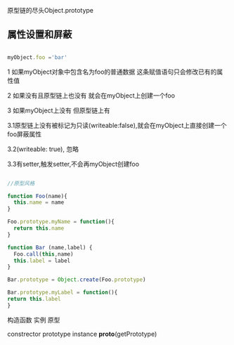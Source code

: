 原型链的尽头Object.prototype

## 属性设置和屏蔽

```js

myObject.foo ='bar'

```

1 如果myObject对象中包含名为foo的普通数据 这条赋值语句只会修改已有的属性值

2 如果没有且原型链上也没有 就会在myObject上创建一个foo

3 如果myObject上没有 但原型链上有

  3.1原型链上没有被标记为只读(writeable:false),就会在myObject上直接创建一个foo屏蔽属性
  
  3.2(writeable: true), 忽略
  
  3.3有setter,触发setter,不会再myObject创建foo
  
```js

//原型风格

function Foo(name){
  this.name = name
}

Foo.prototype.myName = function(){
  return this.name
}

function Bar (name,label) {
  Foo.call(this,name)
  this.label = label
}

Bar.prototype = Object.create(Foo.prototype)

Bar.prototype.myLabel = function(){
return this.label
}
```

构造函数  实例  原型

constrector  prototype  instance  __proto__(getPrototype)


  
 
